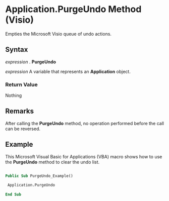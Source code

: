 
# Application.PurgeUndo Method (Visio)

Empties the Microsoft Visio queue of undo actions.


## Syntax

 _expression_ . **PurgeUndo**

 _expression_ A variable that represents an **Application** object.


### Return Value

Nothing


## Remarks

After calling the  **PurgeUndo** method, no operation performed before the call can be reversed.


## Example

This Microsoft Visual Basic for Applications (VBA) macro shows how to use the  **PurgeUndo** method to clear the undo list.


```vb
 
Public Sub PurgeUndo_Example() 
 
 Application.PurgeUndo 
 
End Sub
```

